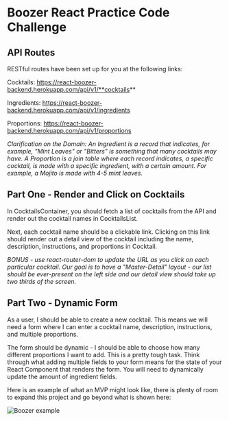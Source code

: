 # Boozer React Practice Code Challenge

## API Routes

RESTful routes have been set up for you at the following links:

Cocktails:
https://react-boozer-backend.herokuapp.com/api/v1/**cocktails**

Ingredients:
https://react-boozer-backend.herokuapp.com/api/v1/ingredients

Proportions:
https://react-boozer-backend.herokuapp.com/api/v1/proportions

_Clarification on the Domain: An Ingredient is a record that indicates, for example, "Mint Leaves" or "Bitters" is something that many cocktails may have. A Proportion is a join table where each record indicates, a specific cocktail, is made with a specific ingredient, with a certain amount. For example, a Mojito is made with 4-5 mint leaves._

## Part One - Render and Click on Cocktails

In CocktailsContainer, you should fetch a list of cocktails from the API and render out the cocktail names in CocktailsList.

Next, each cocktail name should be a clickable link. Clicking on this link should render out a detail view of the cocktail including the name, description, instructions, and proportions in Cocktail.

_BONUS - use react-router-dom to update the URL as you click on each particular cocktail. Our goal is to have a "Master-Detail" layout - our list should be ever-present on the left side and our detail view should take up two thirds of the screen._

## Part Two - Dynamic Form

As a user, I should be able to create a new cocktail. This means we will need a form where I can enter a cocktail name, description, instructions, and multiple proportions.

The form should be dynamic - I should be able to choose how many different proportions I want to add. This is a pretty tough task. Think through what adding multiple fields to your form means for the state of your React Component that renders the form. You will need to dynamically update the amount of ingredient fields.

Here is an example of what an MVP might look like, there is plenty of room to expand this project and go beyond what is shown here:

![Boozer example](./Boozer.gif)
